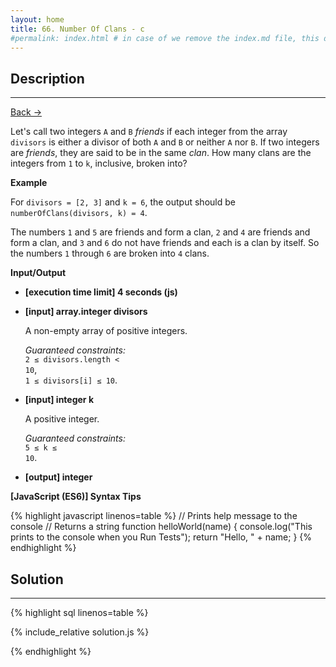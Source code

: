 ```yaml
---
layout: home
title: 66. Number Of Clans - c
#permalink: index.html # in case of we remove the index.md file, this doc will be the index page
---
```


<div class="row">
<div class="columnStmt" markdown="1">

## Description

---

[Back -> ](../README.md)

Let's call two integers <code>A</code> and <code>B</code> _friends_ if each integer from the array <code>divisors</code> is either a divisor of both <code>A</code> and <code>B</code> or neither <code>A</code> nor <code>B</code>. If two integers are _friends_, they are said to be in the same _clan_. How many clans are the integers from <code>1</code> to <code>k</code>, inclusive, broken into?

**Example**

For <code>divisors = [2, 3]</code> and <code>k = 6</code>, the output should be
<code>numberOfClans(divisors, k) = 4</code>.

The numbers <code>1</code> and <code>5</code> are friends and form a clan, <code>2</code> and <code>4</code> are friends and form a clan, and <code>3</code> and <code>6</code> do not have friends and each is a clan by itself. So the numbers <code>1</code> through <code>6</code> are broken into <code>4</code> clans.

**Input/Output**

- **[execution time limit] 4 seconds (js)**

- **[input] array.integer divisors**

  A non-empty array of positive integers.<br>

  _Guaranteed constraints:_<br>
  <code>2 ≤ divisors.length < 10</code>,<br> <code>1 ≤ divisors[i] ≤ 10</code>.

- **[input] integer k**

  A positive integer.<br>

  _Guaranteed constraints:_<br>
  <code>5 ≤ k ≤ 10</code>.

- **[output] integer**

**[JavaScript (ES6)] Syntax Tips**

{% highlight javascript linenos=table %}
// Prints help message to the console
// Returns a string
function helloWorld(name) {
console.log("This prints to the console when you Run Tests");
return "Hello, " + name;
}
{% endhighlight %}

</div>
<div class="columnSol" markdown="1">

## Solution

---

{% highlight sql linenos=table %}

{% include_relative solution.js %}

{% endhighlight %}

</div>
</div>

